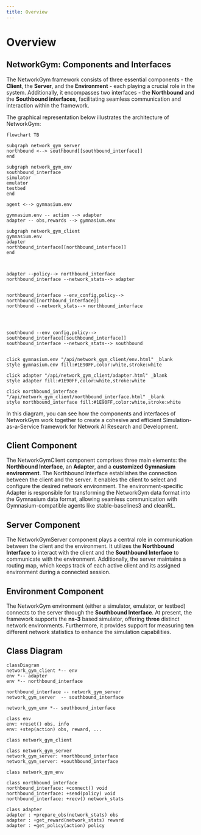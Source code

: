 ```yaml
---
title: Overview
---
```

# Overview

## NetworkGym: Components and Interfaces

The NetworkGym framework consists of three essential components - the **Client**, the **Server**, and the **Environment** - each playing a crucial role in the system. Additionally, it encompasses two interfaces - the **Northbound** and the **Southbound interfaces**, facilitating seamless communication and interaction within the framework.

The graphical representation below illustrates the architecture of NetworkGym:


```{mermaid}
flowchart TB

subgraph network_gym_server
northbound <--> southbound[[southbound_interface]]
end

subgraph network_gym_env
southbound_interface
simulator
emulator
testbed 
end

agent <--> gymnasium.env

gymnasium.env -- action --> adapter
adapter -- obs,rewards --> gymnasium.env

subgraph network_gym_client
gymnasium.env
adapter
northbound_interface[[northbound_interface]]
end



adapter --policy--> northbound_interface
northbound_interface --network_stats--> adapter


northbound_interface --env_config,policy--> northbound[[northbound_interface]]
northbound --network_stats--> northbound_interface




southbound --env_config,policy--> southbound_interface[[southbound_interface]]
southbound_interface --network_stats--> southbound


click gymnasium.env "/api/network_gym_client/env.html" _blank
style gymnasium.env fill:#1E90FF,color:white,stroke:white

click adapter "/api/network_gym_client/adapter.html" _blank
style adapter fill:#1E90FF,color:white,stroke:white

click northbound_interface "/api/network_gym_client/northbound_interface.html" _blank
style northbound_interface fill:#1E90FF,color:white,stroke:white
```
In this diagram, you can see how the components and interfaces of NetworkGym work together to create a cohesive and efficient Simulation-as-a-Service framework for Network AI Research and Development.

## Client Component
The NetworkGymClient component comprises three main elements: the **Northbound Interface**, an **Adapter**, and a **customized Gymnasium environment**. The Northbound Interface establishes the connection between the client and the server. It enables the client to select and configure the desired network environment. The environment-specific Adapter is responsible for transforming the NetworkGym data format into the Gymnasium data format, allowing seamless communication with Gymnasium-compatible agents like stable-baselines3 and cleanRL.

## Server Component
The NetworkGymServer component plays a central role in communication between the client and the environment. It utilizes the **Northbound Interface** to interact with the client and the **Southbound Interface** to communicate with the environment. Additionally, the server maintains a routing map, which keeps track of each active client and its assigned environment during a connected session.

## Environment Component
The NetworkGym environment (either a simulator, emulator, or testbed) connects to the server through the **Southbound Interface**. At present, the framework supports the **ns-3** based simulator, offering **three** distinct network environments. Furthermore, it provides support for measuring **ten** different network statistics to enhance the simulation capabilities.


## Class Diagram

```{mermaid}
classDiagram
network_gym_client *-- env
env *-- adapter
env *-- northbound_interface

northbound_interface -- network_gym_server
network_gym_server  -- southbound_interface

network_gym_env *-- southbound_interface

class env
env: +reset() obs, info
env: +step(action) obs, reward, ...

class network_gym_client

class network_gym_server
network_gym_server: +northbound_interface
network_gym_server: +southbound_interface

class network_gym_env

class northbound_interface
northbound_interface: +connect() void
northbound_interface: +send(policy) void
northbound_interface: +recv() network_stats

class adapter 
adapter : +prepare_obs(network_stats) obs
adapter : +get_reward(network_stats) reward
adapter : +get_policy(action) policy
```
